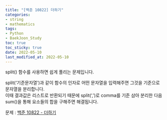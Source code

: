 ```yaml
---
title: "[백준 10822] 더하기"
categories: 
- string
- mathematics
tags:
- Python
- BaekJoon_Study
toc: true
toc_sticky: true
date: 2022-05-10
last_modified_at: 2022-05-10
---
```


split() 함수를 사용하면 쉽게 풀리는 문제입니다.

split(‘기준문자열’)과 같이 함수의 인자로 어떤 문자열을 입력해주면 그것을 기준으로 문자열을 분리합니다.  
이때 결과값은 리스트로 반환되기 때문에 split(‘,’)로 comma를 기준 삼아 분리한 다음  
sum()을 통해 요소들의 합을 구해주면 해결됩니다.  

문제 : [백준 10822 - 더하기](https://www.acmicpc.net/problem/10822)

<script src="https://gist.github.com/Ryumaker/188df8edf76e124dd398e040225497a5.js"></script>


